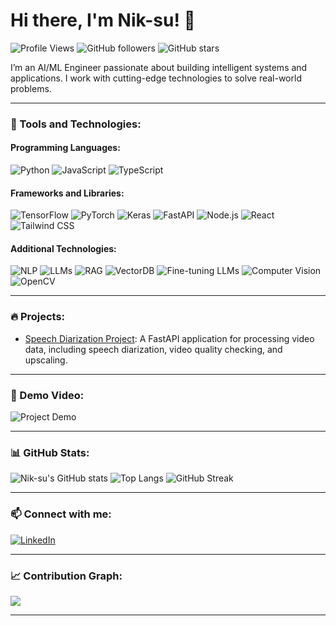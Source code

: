 # Hi there, I'm Nik-su! 👋

![Profile Views](https://komarev.com/ghpvc/?username=Nik-su&color=brightgreen)
![GitHub followers](https://img.shields.io/github/followers/Nik-su?style=social)
![GitHub stars](https://img.shields.io/github/stars/Nik-su?style=social)

I’m an AI/ML Engineer passionate about building intelligent systems and applications. I work with cutting-edge technologies to solve real-world problems.

---

### 🔧 Tools and Technologies:

#### Programming Languages:
![Python](https://img.shields.io/badge/-Python-3776AB?style=for-the-badge&logo=python&logoColor=white)
![JavaScript](https://img.shields.io/badge/-JavaScript-F7DF1E?style=for-the-badge&logo=javascript&logoColor=black)
![TypeScript](https://img.shields.io/badge/-TypeScript-3178C6?style=for-the-badge&logo=typescript&logoColor=white)

#### Frameworks and Libraries:
![TensorFlow](https://img.shields.io/badge/-TensorFlow-FF6F00?style=for-the-badge&logo=tensorflow&logoColor=white)
![PyTorch](https://img.shields.io/badge/-PyTorch-EE4C2C?style=for-the-badge&logo=pytorch&logoColor=white)
![Keras](https://img.shields.io/badge/-Keras-D00000?style=for-the-badge&logo=keras&logoColor=white)
![FastAPI](https://img.shields.io/badge/-FastAPI-009688?style=for-the-badge&logo=fastapi&logoColor=white)
![Node.js](https://img.shields.io/badge/-Node.js-339933?style=for-the-badge&logo=nodedotjs&logoColor=white)
![React](https://img.shields.io/badge/-React-61DAFB?style=for-the-badge&logo=react&logoColor=black)
![Tailwind CSS](https://img.shields.io/badge/-Tailwind%20CSS-38B2AC?style=for-the-badge&logo=tailwind-css&logoColor=white)

#### Additional Technologies:
![NLP](https://img.shields.io/badge/-NLP-00BFFF?style=for-the-badge&logoColor=white)
![LLMs](https://img.shields.io/badge/-LLMs-8A2BE2?style=for-the-badge&logoColor=white)
![RAG](https://img.shields.io/badge/-RAG-FFD700?style=for-the-badge&logoColor=white)
![VectorDB](https://img.shields.io/badge/-VectorDB-32CD32?style=for-the-badge&logoColor=white)
![Fine-tuning LLMs](https://img.shields.io/badge/-Fine--tuning%20LLMs-DC143C?style=for-the-badge&logoColor=white)
![Computer Vision](https://img.shields.io/badge/-Computer%20Vision-FF4500?style=for-the-badge&logoColor=white)
![OpenCV](https://img.shields.io/badge/-OpenCV-008000?style=for-the-badge&logo=opencv&logoColor=white)

---

### 🔥 Projects:

- [Speech Diarization Project](https://github.com/Nik-su/Speech-diarization): A FastAPI application for processing video data, including speech diarization, video quality checking, and upscaling.

---

### 🎥 Demo Video:
![Project Demo](https://media.giphy.com/media/your-gif-url-here/giphy.gif)

---

### 📊 GitHub Stats:

![Nik-su's GitHub stats](https://github-readme-stats.vercel.app/api?username=Nik-su&show_icons=true&theme=radical)
![Top Langs](https://github-readme-stats.vercel.app/api/top-langs/?username=Nik-su&layout=compact&theme=radical)
![GitHub Streak](https://github-readme-streak-stats.herokuapp.com/?user=Nik-su&theme=radical)

---

### 📫 Connect with me:

[![LinkedIn](https://img.icons8.com/fluent/48/000000/linkedin.png)](https://www.linkedin.com/in/nikhil-pal-bigdata/) 

---

### 📈 Contribution Graph:

![](https://github-profile-summary-cards.vercel.app/api/cards/profile-details?username=Nik-su&theme=vue)

---
